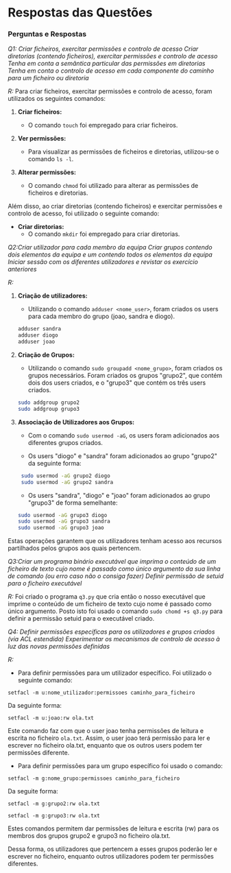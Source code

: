 # Respostas das Questões

### Perguntas e Respostas

*Q1: Criar ficheiros, exercitar permissões e controlo de acesso
Criar diretorias (contendo ficheiros), exercitar permissões e controlo de acesso
Tenha em conta a semântica particular das permissões em diretorias
Tenha em conta o controlo de acesso em cada componente do caminho para um ficheiro ou diretoria*

   *R:* Para criar ficheiros, exercitar permissões e controlo de acesso, foram utilizados os seguintes comandos:
  
  1. **Criar ficheiros:**
     - O comando `touch` foi empregado para criar ficheiros.
  
  2. **Ver permissões:**
     - Para visualizar as permissões de ficheiros e diretorias, utilizou-se o comando `ls -l`.
  
  3. **Alterar permissões:**
     - O comando `chmod` foi utilizado para alterar as permissões de ficheiros e diretorias.
  
  Além disso, ao criar diretorias (contendo ficheiros) e exercitar permissões e controlo de acesso, foi utilizado o seguinte comando:
  
  - **Criar diretorias:**
    - O comando `mkdir` foi empregado para criar diretorias.
   


*Q2:Criar utilizador para cada membro da equipa
Criar grupos contendo dois elementos da equipa e um contendo todos os elementos da equipa
Iniciar sessão com os diferentes utilizadores e revistar os exercício anteriores*


*R:* 
1. **Criação de utilizadores:**
   - Utilizando o comando `adduser <nome_user>`, foram criados os users para cada membro do grupo (joao, sandra e diogo).

    ```bash
    adduser sandra
    adduser diogo
    adduser joao
    ```
     

2. **Criação de Grupos:**
   - Utilizando o comando `sudo groupadd <nome_grupo>`, foram criados os grupos necessários. Foram criados os grupos "grupo2", que contém dois dos users criados, e o "grupo3" que contém os três users criados.
  
    ```bash
    sudo addgroup grupo2
    sudo addgroup grupo3
    ```
    

3. **Associação de Utilizadores aos Grupos:**
   - Com o comando `sudo usermod -aG`, os users foram adicionados aos diferentes grupos criados.
   
   - Os users "diogo" e "sandra" foram adicionados ao grupo "grupo2" da seguinte forma:
   ```bash
    sudo usermod -aG grupo2 diogo
    sudo usermod -aG grupo2 sandra
    ```
   - Os users  "sandra", "diogo" e "joao" foram adicionados ao grupo "grupo3" de forma semelhante:
    ```bash
    sudo usermod -aG grupo3 diogo
    sudo usermod -aG grupo3 sandra
    sudo usermod -aG grupo3 joao
    ```

Estas operações garantem que os utilizadores tenham acesso aos recursos partilhados pelos grupos aos quais pertencem.


*Q3:Criar um programa binário executável que imprima o conteúdo de um ficheiro de texto cujo nome é passado como único argumento da sua linha de comando (ou erro caso não o consiga fazer)
Definir permissão de setuid para o ficheiro executável*

*R:* Foi criado o programa `q3.py` que cria então o nosso executável que imprime o conteúdo de um ficheiro de texto cujo nome é passado como único argumento.
Posto isto foi usado o comando `sudo chomd +s q3.py` para definir a permissão setuid para o executável criado.

*Q4: Definir permissões específicas para os utilizadores e grupos criados (via ACL estendida)
Experimentar os mecanismos de controlo de acesso à luz das novas permissões definidas*

*R:* 
- Para definir permissões para um utilizador específico. Foi utilizado o seguinte comando:

`setfacl -m u:nome_utilizador:permissoes caminho_para_ficheiro`

Da seguinte forma:

`setfacl -m u:joao:rw ola.txt`

Este comando faz com que o user joao tenha permissões de leitura e escrita no ficheiro `ola.txt`.
Assim, o user joao terá permissão para ler e escrever no ficheiro ola.txt, enquanto que os outros users podem ter permissões diferente.
- Para definir permissões para um grupo específico foi usado o comando:
  
`setfacl -m g:nome_grupo:permissoes caminho_para_ficheiro`

Da seguite forma:

`setfacl -m g:grupo2:rw ola.txt`

`setfacl -m g:grupo3:rw ola.txt `

Estes comandos permitem dar permissões de leitura e escrita (rw) para os membros dos grupos grupo2 e grupo3 no ficheiro ola.txt.

Dessa forma, os utilizadores que pertencem a esses grupos poderão ler e escrever no ficheiro, enquanto outros utilizadores podem ter permissões diferentes.




  

